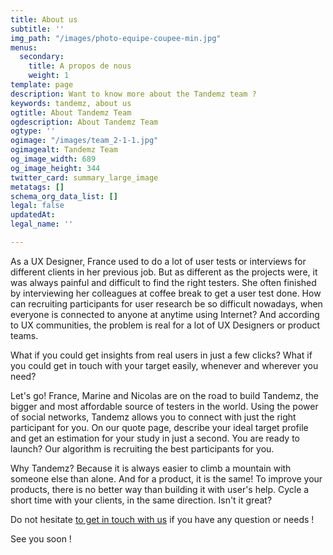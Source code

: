 ```yaml
---
title: About us
subtitle: ''
img_path: "/images/photo-equipe-coupee-min.jpg"
menus:
  secondary:
    title: A propos de nous
    weight: 1
template: page
description: Want to know more about the Tandemz team ?
keywords: tandemz, about us
ogtitle: About Tandemz Team
ogdescription: About Tandemz Team
ogtype: ''
ogimage: "/images/team_2-1-1.jpg"
ogimagealt: Tandemz Team
og_image_width: 689
og_image_height: 344
twitter_card: summary_large_image
metatags: []
schema_org_data_list: []
legal: false
updatedAt: 
legal_name: ''

---
```

As a UX Designer, France used to do a lot of user tests or interviews for different clients in her previous job. But as different as the projects were, it was always painful and difficult to find the right testers. She often finished by interviewing her colleagues at coffee break to get a user test done. How can recruiting participants for user research be so difficult nowadays, when everyone is connected to anyone at anytime using Internet? And according to UX communities, the problem is real for a lot of UX Designers or product teams.

What if you could get insights from real users in just a few clicks? What if you could get in touch with your target easily, whenever and wherever you need?

Let's go! France, Marine and Nicolas are on the road to build Tandemz, the bigger and most affordable source of testers in the world. Using the power of social networks, Tandemz allows you to connect with just the right participant for you. On our quote page, describe your ideal target profile and get an estimation for your study in just a second. You are ready to launch? Our algorithm is recruiting the best participants for you.

Why Tandemz? Because it is always easier to climb a mountain with someone else than alone. And for a product, it is the same! To improve your products, there is no better way than building it with user's help. Cycle a short time with your clients, in the same direction. Isn't it great?

Do not hesitate [to get in touch with us](/contact "Get in touch with Tandemz team") if you have any question or needs !

See you soon !